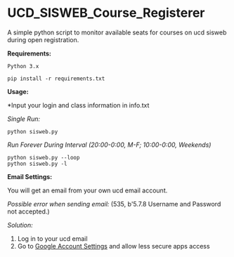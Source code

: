 # UCD_SISWEB_Course_Registerer

A simple python script to monitor available seats for courses on ucd sisweb during open registration.


**Requirements:**

    Python 3.x
    
    pip install -r requirements.txt

**Usage:**

  *Input your login and class information in info.txt

  *Single Run:*

    python sisweb.py
  
  *Run Forever During Interval (20:00-0:00, M-F;  10:00-0:00, Weekends)*
    
    python sisweb.py --loop
    python sisweb.py -l

**Email Settings:**
    
   You will get an email from your own ucd email account.
   
   *Possible error when sending email:* (535, b'5.7.8 Username and Password not accepted.)
   
   *Solution:*
   
 1. Log in to your ucd email
 2. Go to [Google Account Settings](https://www.google.com/settings/security/lesssecureapps) and allow less secure apps access


